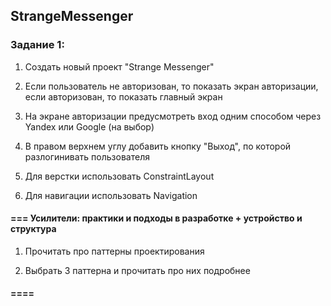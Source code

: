 ## StrangeMessenger

### Задание 1:

1. Создать новый проект "Strange Messenger"

2. Если пользователь не авторизован, то показать экран авторизации, если авторизован, то показать главный экран

3. На экране авторизации предусмотреть вход одним способом через Yandex или Google (на выбор)

4. В правом верхнем углу добавить кнопку "Выход", по которой разлогинивать пользователя

5. Для верстки использовать ConstraintLayout

6. Для навигации использовать Navigation


#### === Усилители: практики и подходы в разработке + устройство и структура

1. Прочитать про паттерны проектирования

2. Выбрать 3 паттерна и прочитать про них подробнее

#### ====